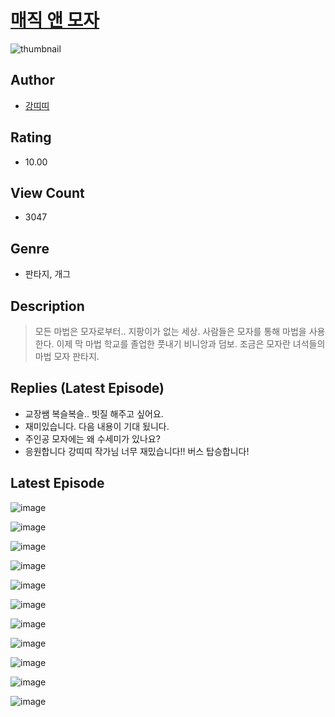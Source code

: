 # [매직 앤 모자](https://comic.naver.com/bestChallenge/list?titleId=810975)
![thumbnail](https://image-comic.pstatic.net/user_contents_data/challenge_comic/2023/05/25/367141/upload_3761972648711959605_480x623.jpeg)

## Author
- [강띠띠](https://comic.naver.com/artistTitle?id=367141)

## Rating
- 10.00

## View Count
- 3047

## Genre
- 판타지, 개그

## Description
> 모든 마법은 모자로부터.. 지팡이가 없는 세상. 사람들은 모자를 통해 마법을 사용한다. 이제 막 마법 학교를 졸업한 풋내기 비니앙과 덤보. 조금은 모자란 녀석들의 마법 모자 판타지.

## Replies (Latest Episode)
- 교장쌤 복슬복슬.. 빗질 해주고 싶어요.
- 재미있습니다. 다음 내용이 기대 됬니다.
- 주인공 모자에는 왜 수세미가 있나요?
- 응원합니다 강띠띠 작가님 너무 재밌습니다!! 버스 탑승합니다!

## Latest Episode
![image](https://image-comic.pstatic.net/user_contents_data/challenge_comic/2023/05/25/367141/upload_3546919195157685601.jpeg)

![image](https://image-comic.pstatic.net/user_contents_data/challenge_comic/2023/05/25/367141/upload_7365136029711556914.jpeg)

![image](https://image-comic.pstatic.net/user_contents_data/challenge_comic/2023/05/25/367141/upload_7306017479869151283.jpeg)

![image](https://image-comic.pstatic.net/user_contents_data/challenge_comic/2023/05/25/367141/upload_3990860209095522609.jpeg)

![image](https://image-comic.pstatic.net/user_contents_data/challenge_comic/2023/05/25/367141/upload_3990860192654111033.jpeg)

![image](https://image-comic.pstatic.net/user_contents_data/challenge_comic/2023/05/25/367141/upload_3977861787712775014.jpeg)

![image](https://image-comic.pstatic.net/user_contents_data/challenge_comic/2023/05/25/367141/upload_3979319937682978097.jpeg)

![image](https://image-comic.pstatic.net/user_contents_data/challenge_comic/2023/05/25/367141/upload_3976739168321561397.jpeg)

![image](https://image-comic.pstatic.net/user_contents_data/challenge_comic/2023/05/25/367141/upload_3618984494481105508.jpeg)

![image](https://image-comic.pstatic.net/user_contents_data/challenge_comic/2023/05/25/367141/upload_3833747896669517926.jpeg)

![image](https://image-comic.pstatic.net/user_contents_data/challenge_comic/2023/05/25/367141/upload_7364285024119841077.jpeg)

